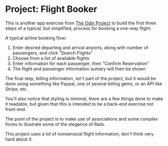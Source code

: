 # Project: Flight Booker

This is another app exercise from [The Odin Project](https://www.theodinproject.com/lessons/building-advanced-forms) to build the first three steps of a typical, 
but simplified, process for booking a one-way flight:

A typical airline booking flow:

1. Enter desired departing and arrival airports, along with number 
   of passengers, and click “Search Flights”
2. Choose from a list of available flights
3. Enter information for each passenger, then "Confirm Reservation"
4. The flight and passenger information sumary will then be shown

The final step, billing information, isn't part of the project, 
but it would be done using something like Paypal, one of several billing
gems, or an API like Stripe, etc.

You'll also notice that styling is minimal, there are a few things done
to make it readable, but given that this is intended to be a back-end
exercise not front-end.

The point of the project is to make use of associations and some complex
forms to illustrate some of the elegance of Rails.

This project uses a lot of nonsensical flight information, don't think
very hard about it. 
